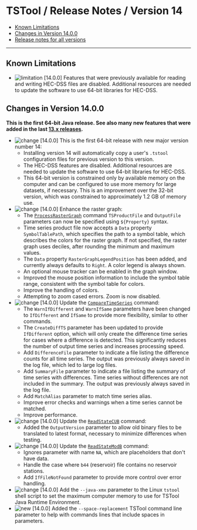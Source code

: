 # TSTool / Release Notes / Version 14 #

* [Known Limitations](#known-limitations)
* [Changes in Version 14.0.0](#changes-in-version-1400)
* [Release notes for all versions](release-notes.md)

----------

## Known Limitations

* ![limitation](limitation.png) [14.0.0] Features that were previously available for reading and writing HEC-DSS files are disabled.
Additional resources are needed to update the software to use 64-bit libraries for HEC-DSS.

## Changes in Version 14.0.0 ##

**This is the first 64-bit Java release.
See also many new features that were added in the last [13.x releases](release-notes-13.md).**

* ![change](change.png) [14.0.0] This is the first 64-bit release with new major version number 14:
	+ Installing version 14 will automatically copy a user's `.tstool` configuration files
	for previous version to this version.
	+ The HEC-DSS features are disabled.
	Additional resources are needed to update the software to use 64-bit libraries for HEC-DSS.
	+ This 64-bit version is constrained only by available memory on the computer
	and can be configured to use more memory for large datasets, if necessary.
	This is an improvement over the 32-bit version, which was constrained to
	approximately 1.2 GB of memory use.
* ![change](change.png) [14.0.0] Enhance the raster graph:
	+ The [`ProcessRasterGraph`](../command-ref/ProcessRasterGraph/ProcessRasterGraph.md) command
	`TSProductFile` and `OutputFile` parameters can now be specified using `${Property}` syntax.
	+ Time series product file now accepts a `Data` property `SymbolTablePath`,
	which specifies the path to a symbol table,
	which describes the colors for the raster graph.
	If not specified, the raster graph uses deciles, after rounding the minimum and maximum values.
	+ The `Data` property `RasterGraphLegendPosition` has been added,
	and currently always defaults to `Right`.
	A color legend is always shown.
	+ An optional mouse tracker can be enabled in the graph window.
	+ Improved the mouse position information to include the symbol table range,
	consistent with the symbol table for colors.
	+ Improve the handling of colors.
	+ Attempting to zoom cased errors.  Zoom is now disabled.
* ![change](change.png) [14.0.0] Update the
[`CompareTimeSeries`](../command-ref/CompareTimeSeries/CompareTimeSeries.md) command:
	+ The `WarnIfDifferent` and `WarnIfSame` parameters have been changed to
	`IfDifferent` and `IfSame` to provide more flexibility, similar to other commands.
	+ The `CreateDiffTS` parameter has been updated to provide `IfDifferent` option,
	which will only create the difference time series for cases where a difference
	is detected.  This significantly reduces the number of output time series
	and increases processing speed.
	+ Add `DifferenceFile` parameter to indicate a file listing the difference counts
	for all time series.  The output was previously always saved in the log file,
	which led to large log files.
	+ Add `SummaryFile` parameter to indicate a file listing the summary of time series with
	differences.  Time series without differences are not included in the summary.
	The output was previously always saved in the log file.
	+ Add `MatchAlias` parameter to match time series alias.
	+ Improve error checks and warnings when a time series cannot be matched.
	+ Improve performance.
* ![change](change.png) [14.0.0] Update the
[`ReadStateCUB`](../command-ref/ReadStateCUB/ReadStateCUB.md) command:
	+ Added the `OutputVersion` parameter to allow old binary files to be translated to
	latest format, necessary to minimize differences when testing.
* ![change](change.png) [14.0.0] Update the
[`ReadStateModB`](../command-ref/ReadStateModB/ReadStateModB.md) command:
	+ Ignores parameter with name `NA`, which are placeholders that don't have data.
	+ Handle the case where `b44` (reservoir) file contains no reservoir stations.
	+ Add `IfFileNotFound` parameter to provide more control over error handling.
* ![change](change.png) [14.0.0] Add the `--java-xmx` parameter to the Linux `tstool` shell script
to set the maximum computer memory to use for TSTool Java Runtime Environment.
* ![new](new.png) [14.0.0] Added the `--space-replacement` TSTool command line parameter
to help with commands lines that include spaces in parameters.
